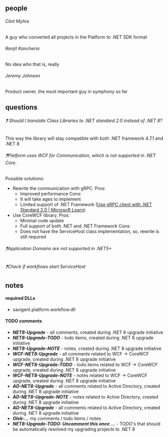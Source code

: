 ## people
###### Clint Myhre
A guy who converted all projects in the Platform to .NET SDK format

###### Ranjit Kancheria
No idea who that is, really

###### Jeremy Johnson
Product owner, the most important guy in symphony so far

## questions
###### ❓ Should I translate Class Libraries to .NET standard 2.0 instead of .NET 8? 
This way the library will stay compatible with both .NET framework 4.7.1 and .NET 8

###### ❓Platform uses WCF for Communication, which is not supported in .NET Core.
Possible solutions:
- Rewrite the communication with gRPC. 
	Pros:
	- Improved performance
	Cons:
	- It will take ages to implement
	- Limited support of .NET Framework ([Use gRPC client with .NET Standard 2.0 | Microsoft Learn](https://learn.microsoft.com/en-us/aspnet/core/grpc/netstandard?view=aspnetcore-8.0#net-framework))
- Use CoreWCF library.
	Pros:
	- Minimal code update
	- Full support of both .NET and .NET Framework
	Cons:
	- Does not have the ServiceHost class implementation, so, rewrite is still required
###### ❓Application Domains are not supported in .NET5+

###### ❓Check if workflows start ServiceHost

## notes

#### required DLLs
- savigent.platform.workflow.dll

#### TODO comments
- ***NET8-Upgrade*** - all comments, created during .NET 8 upgrade initiative
- ***NET8-Upgrade-TODO*** - todo items, created during .NET 8 upgrade initiative
- ***NET8-Upgrade-NOTE*** - notes, created during .NET 8 upgrade initiative
- ***WCF-NET8-Upgrade*** - all comments related to WCF -> CoreWCF upgrade, created during .NET 8 upgrade initiative
- ***WCF-NET8-Upgrade-TODO*** - todo items related to WCF -> CoreWCF upgrade, created during .NET 8 upgrade initiative
- ***WCF-NET8-Upgrade-NOTE*** - notes related to WCF -> CoreWCF upgrade, created during .NET 8 upgrade initiative
- ***AD-NET8-Upgrade*** - all comments related to Active Directory, created during .NET 8 upgrade initiative
- ***AD-NET8-Upgrade-NOTE*** - notes related to Active Directory, created during .NET 8 upgrade initiative
- ***AD-NET8-Upgrade*** - all comments related to Active Directory, created during .NET 8 upgrade initiative
- ***Olek-...*** my comments / todo items / notes
- ***NET8-Upgrade-TODO: Uncomment this once ...*** - TODO's that should be automatically resolved my upgrading projects to .NET 8